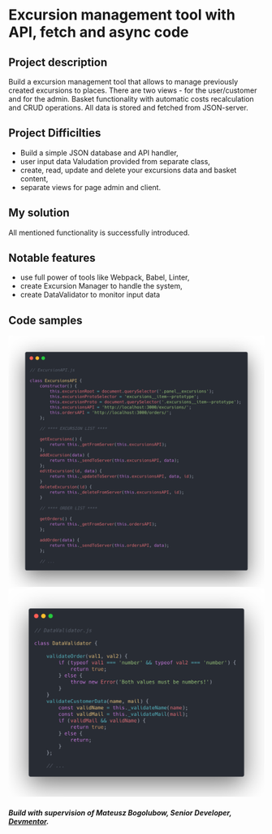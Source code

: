 # Excursion management tool with API, fetch and async code

## Project description

Build a excursion management tool that allows to manage previously created excursions to places. There are two views - for the user/customer and for the admin. Basket functionality with automatic costs recalculation and CRUD operations. All data is stored and fetched from JSON-server.  

## Project Difficilties
- Build a simple JSON database and API handler,
- user input data Valudation provided from separate class,
- create, read, update and delete your excursions data and basket content,
- separate views for page admin and client.

## My solution

All mentioned functionality is successfully introduced.

## Notable features

- use full power of tools like Webpack, Babel, Linter,
- create Excursion Manager to handle the system,
- create DataValidator to monitor input data

## Code samples  
<img src="./public/api_api.png" alt="api"/>
<img src="./public/api_validator.png" alt="validator"/>  

##### Build with supervision of Mateusz Bogolubow, Senior Developer, [Devmentor](www.devmentor.pl).